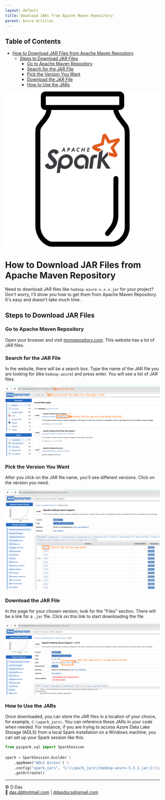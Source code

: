 ```yaml
---
layout: default
title: Download JARs from Apache Maven Repository
parent: Azure Articles
---
```


## Table of Contents
- [How to Download JAR Files from Apache Maven Repository](#how-to-download-jar-files-from-apache-maven-repository)
  - [Steps to Download JAR Files](#steps-to-download-jar-files)
    - [Go to Apache Maven Repository](#go-to-apache-maven-repository)
    - [Search for the JAR File](#search-for-the-jar-file)
    - [Pick the Version You Want](#pick-the-version-you-want)
    - [Download the JAR File](#download-the-jar-file)
    - [How to Use the JARs](#how-to-use-the-jars)

![alt text](175533.png)

# How to Download JAR Files from Apache Maven Repository

Need to download JAR files like `hadoop-azure-x.x.x.jar` for your project? Don't worry, I'll show you how to get them from Apache Maven Repository. It's easy and doesn't take much time.

## Steps to Download JAR Files

### Go to Apache Maven Repository
Open your browser and visit [mvnrepository.com](https://mvnrepository.com/). This website has a lot of JAR files.

### Search for the JAR File
In the website, there will be a search box. Type the name of the JAR file you are looking for (like `hadoop-azure`) and press enter. You will see a list of JAR files.

   ![Alt text](image-1.png)

### Pick the Version You Want
After you click on the JAR file name, you'll see different versions. Click on the version you need.

   ![Alt text](image-2.png)

### Download the JAR File
In the page for your chosen version, look for the "Files" section. There will be a link for a `.jar` file. Click on this link to start downloading the file.
   
   ![Alt text](image-3.png)

### How to Use the JARs
Once downloaded, you can store the JAR files in a location of your choice, for example, `C:\spark_jars\`. You can reference these JARs in your code when needed. For instance, if you are trying to access Azure Data Lake Storage (ADLS) from a local Spark installation on a Windows machine, you can set up your Spark session like this:

```python
from pyspark.sql import SparkSession

spark = SparkSession.builder \
    .appName("ADLS Access") \
    .config("spark.jars", "C:\\spark_jars\\hadoop-azure-3.3.3.jar;C:\\spark_jars\\hadoop-azure-datalake-3.3.3.jar;C:\\spark_jars\\hadoop-common-3.3.3.jar") \
    .getOrCreate()
```
---
© D Das  
📧 [das.d@hotmail.com](mailto:das.d@hotmail.com) | [ddasdocs@gmail.com](mailto:ddasdocs@gmail.com)